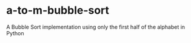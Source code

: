 # a-to-m-bubble-sort
A Bubble Sort implementation using only the first half of the alphabet in Python
